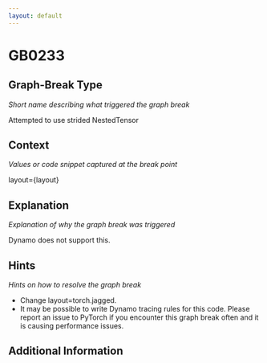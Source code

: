 ```yaml
---
layout: default
---
```

# GB0233

## Graph-Break Type
*Short name describing what triggered the graph break*

Attempted to use strided NestedTensor

## Context
*Values or code snippet captured at the break point*

layout={layout}

## Explanation
*Explanation of why the graph break was triggered*

Dynamo does not support this.

## Hints
*Hints on how to resolve the graph break*

- Change layout=torch.jagged.
- It may be possible to write Dynamo tracing rules for this code. Please report an issue to PyTorch if you encounter this graph break often and it is causing performance issues.


## Additional Information

<!-- ADDITIONAL INFORMATION START - Add custom information below this line -->

<!-- ADDITIONAL INFORMATION END -->

